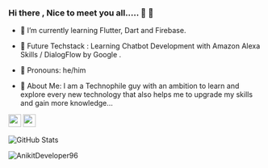 ### Hi there , Nice to meet you all..... 👋 🙂


- 🌱 I’m currently learning Flutter, Dart and Firebase.

- 🌱 Future Techstack : Learning Chatbot Development with Amazon Alexa Skills / DialogFlow by Google .
 
- 🌱 Pronouns: he/him

- 🌱 About Me: I am a Technophile guy with an ambition to learn and explore every new technology that also helps me to upgrade my skills and gain more knowledge...


<p><a href="https://twitter.com/AnikitGrover"><img src="https://img.shields.io/badge/twitter-%231DA1F2.svg?&style=for-the-badge&logo=twitter&logoColor=white" height=25></a> <a href="https://in.linkedin.com/in/anikit-grover/"><img src="https://img.shields.io/badge/linkedin-%230077B5.svg?&style=for-the-badge&logo=linkedin&logoColor=white" height=25></a> 
  
<p><img src="https://github-readme-stats.vercel.app/api?username=AnikitDeveloper96&amp;show_icons=true" alt="GitHub Stats"></p>

<p><img align="center" src="https://github-readme-streak-stats.herokuapp.com/?user=AnikitDeveloper96&" alt="AnikitDeveloper96" /></p>
